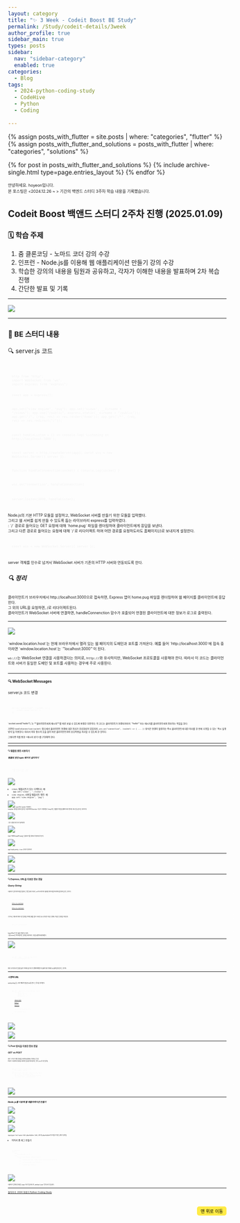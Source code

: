 ```yaml
---
layout: category
title: "✨ 3 Week - Codeit Boost BE Study"
permalink: /Study/codeit-details/3week
author_profile: true
sidebar_main: true
types: posts
sidebar:
  nav: "sidebar-category"
  enabled: true
categories:
  - Blog
tags:
  - 2024-python-coding-study
  - CodeHive
  - Python
  - Coding
    
---
```




{% assign posts_with_flutter = site.posts | where: "categories", "flutter" %}
{% assign posts_with_flutter_and_solutions = posts_with_flutter | where: "categories", "solutions" %}

{% for post in posts_with_flutter_and_solutions %}
  {% include archive-single.html type=page.entries_layout %}
{% endfor %}  



<span style="font-size:65%">안녕하세요. hoyeon입니다.<br>
본 포스팅은 <2024.12.26 ~ > 기간의 백엔드 스터디 3주차 학습 내용을 기록했습니다.</span>


## Codeit Boost 백앤드 스터디 2주차 진행 (2025.01.09)

### 🗓️ 학습 주제


1. 줌 클론코딩 - 노마드 코더 <Nomad Coders> 강의 수강<br>
2. 인프런 - Node.js를 이용해 웹 애플리케이션 만들기 강의 수강<br>
3. 학습한 강의의 내용을 팀원과 공유하고, 각자가 이해한 내용을 발표하며 2차 복습 진행<br>
4. 간단한 발표 및 기록<br>
 



---   



<img src="https://raw.githubusercontent.com/park-hoyeon/park-hoyeon.github.io/master/_pages/Study/images/BEweek3.png">



---
### 📝 BE 스터디 내용

🔍 server.js 코드

<link rel="stylesheet" href="https://cdnjs.cloudflare.com/ajax/libs/highlight.js/11.8.0/styles/atom-one-dark.min.css">
<script src="https://cdnjs.cloudflare.com/ajax/libs/highlight.js/11.8.0/highlight.min.js"></script>
<script>hljs.highlightAll();</script>

<div style="font-size:60%; padding:8px; border: 1px solid rgba(255, 255, 255, 0.2); border-radius:5px; background-color: rgba(255, 255, 255, 0.05); color: #f1f1f1; width: 100%; margin-left: 0; margin-right: 0; text-align: left; font-family: monospace;">
  <pre><code class="java">
http from "http";
import WebSocket from "ws";
import express from "express";

const app = express();

app.set("view engine", "pug");
app.set("views", __dirname + "/views");
app.use("/public", express.static(__dirname + "/public"));
app.get("/", (req, res) => res.render("home"));
app.get("/*", (req, res) => res.redirect("/"));

const handleListen = () => console.log('Listening on http://localhost:3000');

const server = http.createServer(app);
const wss = new WebSocket.Server({ server });

function handleConnenction(socket) {
    console.log(socket)
} 

wss.on("connection", handleConnenction)

server.listen(3000, handleListen);
  </code></pre>
</div>


<span style="font-size:60%">
Node.js의 기본 HTTP 모듈을 설정하고, WebSocket 서버를 만들기 위한 모듈을 입력했다.<br> 
그리고 웹 서버를 쉽게 만들 수 있도록 돕는 라이브러리 express를 입력하였다.<br/>
: `/` 경로로 들어오는 GET 요청에 대해 `home.pug` 파일을 렌더링하여 클라이언트에게 응답을 보낸다.<br>
그리고 다른 경로로 들어오는 요청에 대해 `/`로 리다이렉트 하여 어떤 경로를 요청하도라도 홈페이지(/)로 보내지게 설정한다.<br>

</span> 


<link rel="stylesheet" href="https://cdnjs.cloudflare.com/ajax/libs/highlight.js/11.8.0/styles/atom-one-dark.min.css">
<script src="https://cdnjs.cloudflare.com/ajax/libs/highlight.js/11.8.0/highlight.min.js"></script>
<script>hljs.highlightAll();</script>

<div style="font-size:60%; padding:8px; border: 1px solid rgba(255, 255, 255, 0.2); border-radius:5px; background-color: rgba(255, 255, 255, 0.05); color: #f1f1f1; width: 100%; margin-left: 0; margin-right: 0; text-align: left; font-family: monospace;">
  <pre><code class="java">
const wss = new WebSocket.Server({ server });
  </code></pre>
</div>

<span style="font-size:60%">
server 객체를 인수로 넘겨서 WebSocket 서버가 기존의 HTTP 서버와 연동되도록 한다.<br>
</span> 

##### 🔍 정리

<span style="font-size:60%">
클라이언트가 브라우저에서 http://localhost:3000으로 접속하면, Express 앱이 home.pug 파일을 렌더링하여 웹 페이지를 클라이언트에 응답한다.<br>
그 외의 URL을 요청하면, /로 리다이렉트된다.<br>
클라이언트가 WebSocket 서버에 연결하면, handleConnenction 함수가 호출되어 연결된 클라이언트에 대한 정보가 로그로 출력된다.<br>  
</span> 

---


<img src="https://raw.githubusercontent.com/park-hoyeon/park-hoyeon.github.io/master/_pages/Study/images/image (20).png"> <br>

<span style="font-size:60%">
`window.location.host`는 현재 브라우저에서 열려 있는 웹 페이지의 도메인과 포트를 가져온다. 예를 들어 `http://localhost:3000`에 접속 중이라면 `window.location.host`는 `"localhost:3000"`이 된다.<br>

`ws://`는 WebSocket 연결을 사용하겠다는 의미로, `http://`와 유사하지만, WebSocket 프로토콜을 사용해야 한다. 따라서 이 코드는 클라이언트와 서버가 동일한 도메인 및 포트를 사용하는 경우에 주로 사용된다.<br>  
</span> 



---

#### 🔍 WebSocket Messages

server.js 코드 변경 <br>

<link rel="stylesheet" href="https://cdnjs.cloudflare.com/ajax/libs/highlight.js/11.8.0/styles/atom-one-dark.min.css">
<script src="https://cdnjs.cloudflare.com/ajax/libs/highlight.js/11.8.0/highlight.min.js"></script>
<script>hljs.highlightAll();</script>

<div style="font-size:60%; padding:8px; border: 1px solid rgba(255, 255, 255, 0.2); border-radius:5px; background-color: rgba(255, 255, 255, 0.05); color: #f1f1f1; width: 100%; margin-left: 0; margin-right: 0; text-align: left; font-family: monospace;">
  <pre><code class="java">
wss.on("connection", (socket) => {
    socket.send("hello!");
})
  </code></pre>
</div>

<span style="font-size:60%">
`socket.send("hello!");`는 **클라이언트에게 메시지**를 바로 보낼 수 있도록 변경한 부분이다. 이 코드는 클라이언트가 연결되자마자 `"hello!"`라는 메시지를 클라이언트에게 전송하는 역할을 한다.<br>

기존의 `handleConnection(socket)` 함수에서 클라이언트 연결에 대한 처리가 추상화되어 있었지만, `wss.on("connection", (socket) => { ... })` 방식은 연결이 발생하는 즉시 클라이언트에 대한 처리를 한 번에 수행할 수 있는 '즉시 실행 방식'을 이용한다. 따라서 외부 함수의 호출 없이 바로 클라이언트와의 상호작용을 처리할 수 있도록 한 것이다.<br>

그렇다면 이를 통한 <메시지 받기>를 구현해야 한다.<br>  
</span> 

---







---
#### 🔍 템플릿 엔진 사용하기

##### 템플릿 엔진 npm 패키지 설치하기

<link rel="stylesheet" href="https://cdnjs.cloudflare.com/ajax/libs/highlight.js/11.8.0/styles/atom-one-dark.min.css">
<script src="https://cdnjs.cloudflare.com/ajax/libs/highlight.js/11.8.0/highlight.min.js"></script>
<script>hljs.highlightAll();</script>

<div style="font-size:60%; padding:8px; border: 1px solid rgba(255, 255, 255, 0.2); border-radius:5px; background-color: rgba(255, 255, 255, 0.05); color: #f1f1f1; width: 100%; margin-left: 0; margin-right: 0; text-align: left; font-family: monospace;">
  <pre><code class="java">
$ npm install jade --save
$ npm install pug --save
  </code></pre>
</div>

<img src="https://raw.githubusercontent.com/park-hoyeon/park-hoyeon.github.io/master/_pages/Study/images/image (3).png">


- `views`, 템플리트가 있는 디렉토리. 예:<br> 
  `app.set('views', './views')`<br>
- `view engine`, 사용할 템플리트 엔진. 예:<br>
  `app.set('view engine', 'pug')`<br/>




<img src="https://raw.githubusercontent.com/park-hoyeon/park-hoyeon.github.io/master/_pages/Study/images/image (4).png">

<span style="font-size:60%">
send 대신 render 이용한다.<br>
template 경로를 통해서 들어온 사용자에게 function 기능이 수행되면서 ‘temp’라는 템플릿 파일을  웹페이지로 렌더링 해서 전송한다는 의미이다.<br/>
</span>  

<img src="https://raw.githubusercontent.com/park-hoyeon/park-hoyeon.github.io/master/_pages/Study/images/image (5).png"> <br>

<span style="font-size:60%">그냥 나열된 형식으로 출력된다. </span><br>  


<img src="https://raw.githubusercontent.com/park-hoyeon/park-hoyeon.github.io/master/_pages/Study/images/image (6).png"> <br>

<span style="font-size:60%">html 아래에 head와 body는 들여쓰기를 통해서 적용되도록 한다.</span><br>



<img src="https://raw.githubusercontent.com/park-hoyeon/park-hoyeon.github.io/master/_pages/Study/images/image (7).png"> <br>

<span style="font-size:60%">app.locals.pretty = true; 추가로 정리하기</span><br>

---

<img src="https://raw.githubusercontent.com/park-hoyeon/park-hoyeon.github.io/master/_pages/Study/images/image (8).png"> <br>

<img src="https://raw.githubusercontent.com/park-hoyeon/park-hoyeon.github.io/master/_pages/Study/images/image (9).png"> <br>


---
#### 🔍 Express, URL을 이용한 정보 전달

##### Query String

<span style="font-size:60%">
사용자가 입력 데이터를 전달하는 방법 중의 하나로, url 주소에 미리 협의된 데이터를 파라미터를 통해 넘기는 것이다.<br/>
</span>   

<link rel="stylesheet" href="https://cdnjs.cloudflare.com/ajax/libs/highlight.js/11.8.0/styles/atom-one-dark.min.css">
<script src="https://cdnjs.cloudflare.com/ajax/libs/highlight.js/11.8.0/highlight.min.js"></script>
<script>hljs.highlightAll();</script>

<div style="font-size:60%; padding:8px; border: 1px solid rgba(255, 255, 255, 0.2); border-radius:5px; background-color: rgba(255, 255, 255, 0.05); color: #f1f1f1; width: 100%; margin-left: 0; margin-right: 0; text-align: left; font-family: monospace;">
  <pre><code class="java">
http://a.com/login   


http://a.com/home

http://a.com/topic
  </code></pre>
</div>

<span style="font-size:60%">
각 주소는 패스에 따라 다른 결과를 주지만 예를 들어 <http://a.com/home> 하나만 놓고 본다면 이것은 언제나 똑같은 결과를 가져온다.<br/>
</span>   


<div style="font-size:60%; padding:8px; border: 1px solid rgba(255, 255, 255, 0.2); border-radius:5px; background-color: rgba(255, 255, 255, 0.05); color: #f1f1f1; width: 100%; margin-left: 0; margin-right: 0; text-align: left; font-family: monospace;">
  <pre><code class="java">
http://a.com/home?id=1
  </code></pre>
</div>

<span style="font-size:60%">
home에 id가 1인 값을 전달하고 있다.<br>
그럼 home은 1에 해당되는 결과를 처리하여 그것을 화면에 표현해준다.<br/>
</span>   


---

<img src="https://raw.githubusercontent.com/park-hoyeon/park-hoyeon.github.io/master/_pages/Study/images/image (12).png"> <br>

<link rel="stylesheet" href="https://cdnjs.cloudflare.com/ajax/libs/highlight.js/11.8.0/styles/atom-one-dark.min.css">
<script src="https://cdnjs.cloudflare.com/ajax/libs/highlight.js/11.8.0/highlight.min.js"></script>
<script>hljs.highlightAll();</script>

<div style="font-size:60%; padding:8px; border: 1px solid rgba(255, 255, 255, 0.2); border-radius:5px; background-color: rgba(255, 255, 255, 0.05); color: #f1f1f1; width: 100%; margin-left: 0; margin-right: 0; text-align: left; font-family: monospace;">
  <pre><code class="java">
app.get('/topic', function(req, res){
    res.send(req.query.id);
})
  </code></pre>
</div>


<span style="font-size:60%">
쿼리 스트링으로 전달된 값이 아래의 함수의 첫 번째 매개변수의 값에 쿼리 객체의 id 값에 들어온다는 것이다.<br/>
</span>   

---

##### 시멘틱 URL

<span style="font-size:60%">
querystring 을 / 뒤로 빼내어 깔끔한 url를 만드는 방식을 의미한다.<br/>
</span>   

<link rel="stylesheet" href="https://cdnjs.cloudflare.com/ajax/libs/highlight.js/11.8.0/styles/atom-one-dark.min.css">
<script src="https://cdnjs.cloudflare.com/ajax/libs/highlight.js/11.8.0/highlight.min.js"></script>
<script>hljs.highlightAll();</script>

<div style="font-size:60%; padding:8px; border: 1px solid rgba(255, 255, 255, 0.2); border-radius:5px; background-color: rgba(255, 255, 255, 0.05); color: #f1f1f1; width: 100%; margin-left: 0; margin-right: 0; text-align: left; font-family: monospace;">
  <pre><code class="java">
app.get('/topic/:id', function(req, res){
    var topics = [
        'Javascript is....',
        'Nodejs is....',
        'Express is....'
    ];
    var output = `
    <a href= "/topic?id=0">Javascript</a><br>
    <a href= "/topic?id=1">Nodejs</a><br>
    <a href= "/topic?id=2">Express</a><br><br>
    ${topics[req.params.id]}
    `
    res.send(output);
})
  </code></pre>
</div>

<img src="https://raw.githubusercontent.com/park-hoyeon/park-hoyeon.github.io/master/_pages/Study/images/image (13).png"> <br>

<img src="https://raw.githubusercontent.com/park-hoyeon/park-hoyeon.github.io/master/_pages/Study/images/image (14).png"> <br>

---

#### 🔍 Post 방식을 이용한 정보 전달

##### GET vs POST

<span style="font-size:60%">
GET: 우리가 어떤 정보를 서버에 요청해서 가져오는 방식<br>
POST: 사용자의 정보를 서버에 전송할 때 사용하는 방식 (ex.로그인 입력)<br/>
</span>   

<link rel="stylesheet" href="https://cdnjs.cloudflare.com/ajax/libs/highlight.js/11.8.0/styles/atom-one-dark.min.css">
<script src="https://cdnjs.cloudflare.com/ajax/libs/highlight.js/11.8.0/highlight.min.js"></script>
<script>hljs.highlightAll();</script>

<div style="font-size:60%; padding:8px; border: 1px solid rgba(255, 255, 255, 0.2); border-radius:5px; background-color: rgba(255, 255, 255, 0.05); color: #f1f1f1; width: 100%; margin-left: 0; margin-right: 0; text-align: left; font-family: monospace;">
  <pre><code class="java">
app.get('/form', function(req, res){
    res.render('form');
});
app.get('/form_receiver', function(req, res){
    var title = req.query.title;
    var description = req.query.description;
    res.send(title+','+description);
});
  </code></pre>
</div>

<img src="https://raw.githubusercontent.com/park-hoyeon/park-hoyeon.github.io/master/_pages/Study/images/image (15).png"> <br>

---
##### Node.js를 이용해 웹 애플리케이션 만들기

<img src="https://raw.githubusercontent.com/park-hoyeon/park-hoyeon.github.io/master/_pages/Study/images/image (16).png"> <br>

<img src="https://raw.githubusercontent.com/park-hoyeon/park-hoyeon.github.io/master/_pages/Study/images/image (17).png"> <br>

<img src="https://raw.githubusercontent.com/park-hoyeon/park-hoyeon.github.io/master/_pages/Study/images/image (18).png"> <br>


<span style="font-size:60%">
 input(type='text' name='title' placeholder='title') 코드의 placeholder로 타이틀이 적힌 상자가 생겨남.<br/>
</span>   

- 이어서 폼 태그 만들기

<link rel="stylesheet" href="https://cdnjs.cloudflare.com/ajax/libs/highlight.js/11.8.0/styles/atom-one-dark.min.css">
<script src="https://cdnjs.cloudflare.com/ajax/libs/highlight.js/11.8.0/highlight.min.js"></script>
<script>hljs.highlightAll();</script>

<div style="font-size:60%; padding:8px; border: 1px solid rgba(255, 255, 255, 0.2); border-radius:5px; background-color: rgba(255, 255, 255, 0.05); color: #f1f1f1; width: 100%; margin-left: 0; margin-right: 0; text-align: left; font-family: monospace;">
  <pre><code class="java">
doctype html 
html 
    head 
        meta(charset='utf-8')
    body 
        form(action='/topic' method='post')
            p 
                input(type='text' name='title' placeholder='title')
            p 
                textarea(mane='description')
            p 
                input(type='submit')
  </code></pre>
</div>


<img src="https://raw.githubusercontent.com/park-hoyeon/park-hoyeon.github.io/master/_pages/Study/images/image (19).png"> <br>

<span style="font-size:60%">
사용자가 입력한 정보를 ‘/topic’으로 전송되도록, method=’post’ 방식으로 전송한다.<br/>
</span>   


---




[돌아가기: 2024 하반기 Python Coding Study](https://park-hoyeon.github.io/Study/Codeit%20Boost%20BE%20Study/)  


<div style="text-align: right; margin-top: 30px;">
  <button onclick="scrollToTop()" style="
    padding: 10px 15x; 
    background-color: #FFEB46; 
    color: black; 
    border: 2px solid #FFEB46; 
    border-radius: 5px; 
    cursor: pointer; 
    font-size: 10px;">
    맨 위로 이동
  </button>
</div>

<script>
  // 맨 위로 이동하는 함수
  function scrollToTop() {
    window.scrollTo({ top: 0, behavior: 'smooth' });
  }
</script>
